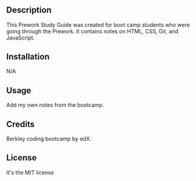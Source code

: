 # <Prework Study Guide>

## Description

This Prework Study Guide was created for boot camp students who were going through the Prework. It contains notes on HTML, CSS, Git, and JavaScript.

## Installation

N/A

## Usage

Add my own notes from the bootcamp.

## Credits

Berkley coding bootcamp by edX.

## License

It's the MIT license